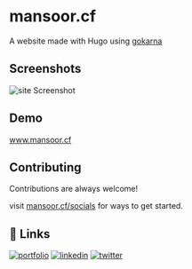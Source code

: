 # mansoor.cf
A website made with Hugo using [gokarna](https://github.com/526avijitgupta/gokarna)



## Screenshots

![site Screenshot](https://raw.githubusercontent.com/mansoorbarri/mansoor.github.io/master/image.png)


## Demo

www.mansoor.cf


## Contributing

Contributions are always welcome!

visit [mansoor.cf/socials](https://www.mansoor.cf/socials) for ways to get started.

## 🔗 Links
[![portfolio](https://img.shields.io/badge/my_portfolio-000?style=for-the-badge&logo=ko-fi&logoColor=white)](https://www.mansoor.cf/)
[![linkedin](https://img.shields.io/badge/linkedin-0A66C2?style=for-the-badge&logo=linkedin&logoColor=white)](https://www.mansoor.cf/linkedin)
[![twitter](https://img.shields.io/badge/twitter-1DA1F2?style=for-the-badge&logo=twitter&logoColor=white)](https://twitter.com/mansoorbarri)

